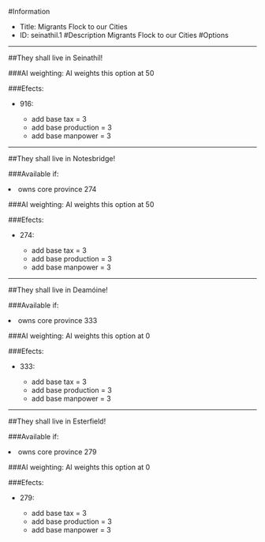 #Information
 - Title: Migrants Flock to our Cities
 - ID: seinathil.1
#Description
Migrants Flock to our Cities
#Options

___
##They shall live in Seinathíl!

###AI weighting:
AI weights this option at 50


###Efects:<ul><li>916:</li><ul><li>add base tax = 3</li><li>add base production = 3</li><li>add base manpower = 3</li></ul></ul>

___
##They shall live in Notesbridge!

###Available if:
<li>owns core province 274</li>

###AI weighting:
AI weights this option at 50


###Efects:<ul><li>274:</li><ul><li>add base tax = 3</li><li>add base production = 3</li><li>add base manpower = 3</li></ul></ul>

___
##They shall live in Deamóine!

###Available if:
<li>owns core province 333</li>

###AI weighting:
AI weights this option at 0


###Efects:<ul><li>333:</li><ul><li>add base tax = 3</li><li>add base production = 3</li><li>add base manpower = 3</li></ul></ul>

___
##They shall live in Esterfield!

###Available if:
<li>owns core province 279</li>

###AI weighting:
AI weights this option at 0


###Efects:<ul><li>279:</li><ul><li>add base tax = 3</li><li>add base production = 3</li><li>add base manpower = 3</li></ul></ul>

